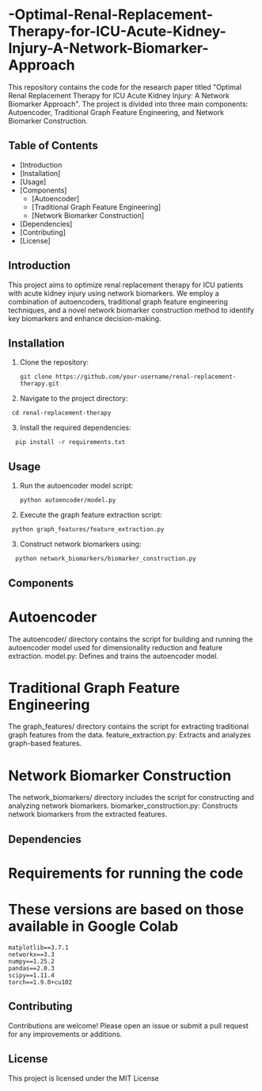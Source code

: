 # -Optimal-Renal-Replacement-Therapy-for-ICU-Acute-Kidney-Injury-A-Network-Biomarker-Approach



This repository contains the code for the research paper titled "Optimal Renal Replacement Therapy for ICU Acute Kidney Injury: A Network Biomarker Approach". The project is divided into three main components: Autoencoder, Traditional Graph Feature Engineering, and Network Biomarker Construction.

## Table of Contents

- [Introduction
- [Installation]
- [Usage]
- [Components]
  - [Autoencoder]
  - [Traditional Graph Feature Engineering]
  - [Network Biomarker Construction]
- [Dependencies]
- [Contributing]
- [License]

## Introduction

This project aims to optimize renal replacement therapy for ICU patients with acute kidney injury using network biomarkers. We employ a combination of autoencoders, traditional graph feature engineering techniques, and a novel network biomarker construction method to identify key biomarkers and enhance decision-making.

## Installation

1. Clone the repository:
   ```
   git clone https://github.com/your-username/renal-replacement-therapy.git
   ```
2. Navigate to the project directory:
  ```
   cd renal-replacement-therapy
  ```
3. Install the required dependencies:
 ```
   pip install -r requirements.txt
  ```

## Usage


1. Run the autoencoder model script:
   ```
   python autoencoder/model.py
   ```
2. Execute the graph feature extraction script:
  ```
   python graph_features/feature_extraction.py
  ```
3. Construct network biomarkers using:
 ```
   python network_biomarkers/biomarker_construction.py
  ```



## Components

# Autoencoder
The autoencoder/ directory contains the script for building and running the autoencoder model used for dimensionality reduction and feature extraction.
model.py: Defines and trains the autoencoder model.

# Traditional Graph Feature Engineering
The graph_features/ directory contains the script for extracting traditional graph features from the data.
feature_extraction.py: Extracts and analyzes graph-based features.

# Network Biomarker Construction
The network_biomarkers/ directory includes the script for constructing and analyzing network biomarkers.
biomarker_construction.py: Constructs network biomarkers from the extracted features.

## Dependencies

# Requirements for running the code
# These versions are based on those available in Google Colab
```
matplotlib==3.7.1
networkx==3.3
numpy==1.25.2
pandas==2.0.3
scipy==1.11.4
torch==1.9.0+cu102

```

## Contributing
Contributions are welcome! Please open an issue or submit a pull request for any improvements or additions.

## License
This project is licensed under the MIT License
